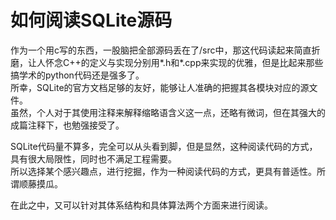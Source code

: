 # 如何阅读SQLite源码
作为一个用c写的东西，一股脑把全部源码丢在了/src中，那这代码读起来简直折磨，让人怀念C++的定义与实现分别用*.h和*.cpp来实现的优雅，但是比起来那些搞学术的python代码还是强多了。  
所幸，SQLite的官方文档足够的友好，能够让人准确的把握其各模块对应的源文件。  
虽然，个人对于其使用注释来解释缩略语含义这一点，还略有微词，但在其强大的成篇注释下，也勉强接受了。  

SQLite代码量不算多，完全可以从头看到脚，但是显然，这种阅读代码的方式，具有很大局限性，同时也不满足工程需要。  
所以选择某个感兴趣点，进行挖掘，作为一种阅读代码的方式，更具有普适性。所谓顺藤摸瓜。  

在此之中，又可以针对其体系结构和具体算法两个方面来进行阅读。